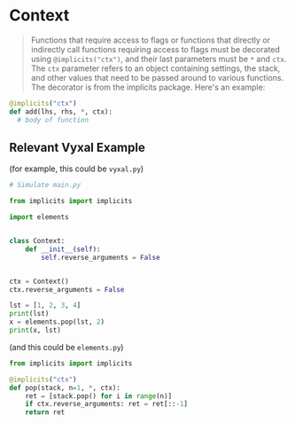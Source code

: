 # Context

> Functions that require access to flags or functions that directly or indirectly call functions requiring access to flags must be decorated using `@implicits("ctx")`, and their last parameters must be `*` and `ctx`. The `ctx` parameter refers to an object containing settings, the stack, and other values that need to be passed around to various functions. The decorator is from the implicits package. Here's an example:
```python
@implicits("ctx")
def add(lhs, rhs, *, ctx):
  # body of function
```

## Relevant Vyxal Example

(for example, this could be `vyxal.py`)

```python
# Simulate main.py

from implicits import implicits

import elements


class Context:
    def __init__(self):
        self.reverse_arguments = False


ctx = Context()
ctx.reverse_arguments = False

lst = [1, 2, 3, 4]
print(lst)
x = elements.pop(lst, 2)
print(x, lst)
```

(and this could be `elements.py`)

```python
from implicits import implicits

@implicits("ctx")
def pop(stack, n=1, *, ctx):
    ret = [stack.pop() for i in range(n)]
    if ctx.reverse_arguments: ret = ret[::-1]
    return ret
```
